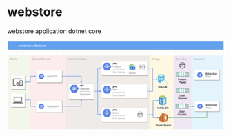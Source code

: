 # webstore
webstore application dotnet core

![BFF/Microservice Architecture](resources/Webstore%20Architecture.png?raw=true "BFF/Microservice Architecture")
